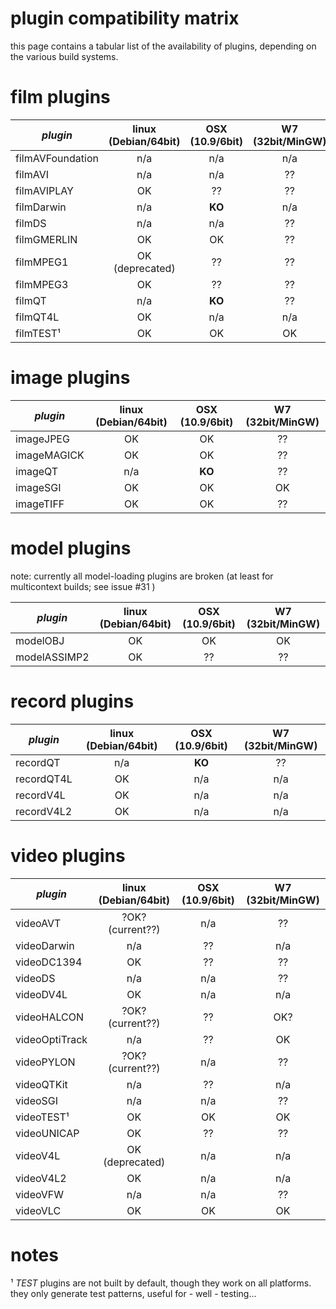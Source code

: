 plugin compatibility matrix
====

this page contains a tabular list of the availability of plugins, depending on the various build systems.

# film plugins

| *plugin*           | linux (Debian/64bit) | OSX (10.9/6bit) | W7 (32bit/MinGW) |
| ------------------ |:--------------------:|:---------------:|:----------------:|
|  filmAVFoundation  | n/a                  | n/a             | n/a              |
|  filmAVI           | n/a                  | n/a             | ??               |
|  filmAVIPLAY       | OK                   | ??              | ??               |
|  filmDarwin        | n/a                  | **KO**          | n/a              |
|  filmDS            | n/a                  | n/a             | ??               |
|  filmGMERLIN       | OK                   | OK              | ??               |
|  filmMPEG1         | OK  (deprecated)     | ??              | ??               |
|  filmMPEG3         | OK                   | ??              | ??               |
|  filmQT            | n/a                  | **KO**          | ??               |
|  filmQT4L          | OK                   | n/a             | n/a              |
|  filmTEST¹         | OK                   | OK              | OK               |

# image plugins

| *plugin*           | linux (Debian/64bit) | OSX (10.9/6bit) | W7 (32bit/MinGW) |
| ------------------ |:--------------------:|:---------------:|:----------------:|
|  imageJPEG         | OK                   | OK              | ??               |
|  imageMAGICK       | OK                   | OK              | ??               |
|  imageQT           | n/a                  | **KO**          | ??               |
|  imageSGI          | OK                   | OK              | OK               |
|  imageTIFF         | OK                   | OK              | ??               |

# model plugins

note: currently all model-loading plugins are broken (at least for multicontext builds; see issue #31  )

| *plugin*           | linux (Debian/64bit) | OSX (10.9/6bit) | W7 (32bit/MinGW) |
| ------------------ |:--------------------:|:---------------:|:----------------:|
|  modelOBJ          | OK                   | OK              | OK               |
|  modelASSIMP2      | OK                   | ??              | ??               |


# record plugins

| *plugin*           | linux (Debian/64bit) | OSX (10.9/6bit) | W7 (32bit/MinGW) |
| ------------------ |:--------------------:|:---------------:|:----------------:|
|  recordQT          | n/a                  | **KO**          | ??               |
|  recordQT4L        | OK                   | n/a             | n/a              |
|  recordV4L         | OK                   | n/a             | n/a              |
|  recordV4L2        | OK                   | n/a             | n/a              |

# video plugins

| *plugin*           | linux (Debian/64bit) | OSX (10.9/6bit) | W7 (32bit/MinGW) |
| ------------------ |:--------------------:|:---------------:|:----------------:|
|  videoAVT          | ?OK? (current??)     | n/a             | ??               |
|  videoDarwin       | n/a                  | ??              | n/a              |
|  videoDC1394       | OK                   | ??              | ??               |
|  videoDS           | n/a                  | n/a             | ??               |
|  videoDV4L         | OK                   | n/a             | n/a              |
|  videoHALCON       | ?OK? (current??)     | ??              | OK?              |
|  videoOptiTrack    | n/a                  | ??              | OK               |
|  videoPYLON        | ?OK? (current??)     | n/a             | ??               |
|  videoQTKit        | n/a                  | ??              | n/a              |
|  videoSGI          | n/a                  | n/a             | ??               |
|  videoTEST¹        | OK                   | OK              | OK               |
|  videoUNICAP       | OK                   | ??              | ??               |
|  videoV4L          | OK (deprecated)      | n/a             | n/a              |
|  videoV4L2         | OK                   | n/a             | n/a              |
|  videoVFW          | n/a                  | n/a             | ??               |
|  videoVLC          | OK                   | OK              | OK               |



# notes

¹ *TEST* plugins are not built by default, though they work on all platforms.
they only generate test patterns, useful for - well - testing...
